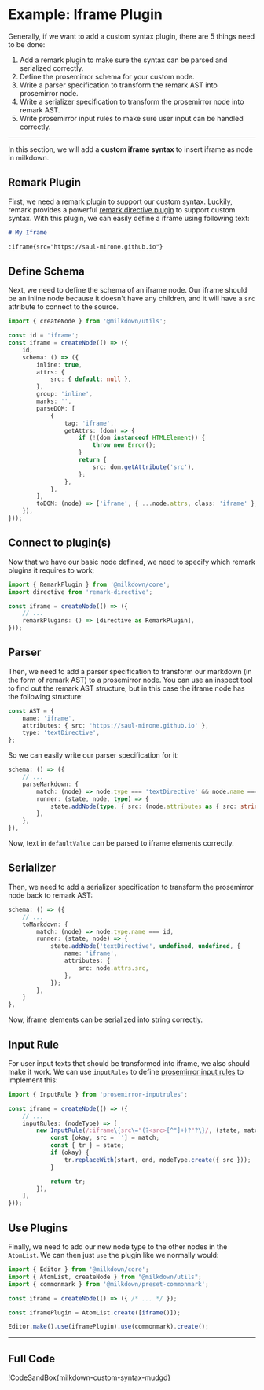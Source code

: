 # Example: Iframe Plugin

Generally, if we want to add a custom syntax plugin, there are 5 things need to be done:

1. Add a remark plugin to make sure the syntax can be parsed and serialized correctly.
2. Define the prosemirror schema for your custom node.
3. Write a parser specification to transform the remark AST into prosemirror node.
4. Write a serializer specification to transform the prosemirror node into remark AST.
5. Write prosemirror input rules to make sure user input can be handled correctly.

---

In this section, we will add a **custom iframe syntax** to insert iframe as node in milkdown.

## Remark Plugin

First, we need a remark plugin to support our custom syntax.
Luckily, remark provides a powerful [remark directive plugin](https://github.com/remarkjs/remark-directive) to support custom syntax. With this plugin, we can easily define a iframe using following text:

```markdown
# My Iframe

:iframe{src="https://saul-mirone.github.io"}
```

## Define Schema

Next, we need to define the schema of an iframe node.
Our iframe should be an inline node because it doesn't have any children,
and it will have a `src` attribute to connect to the source.

```typescript
import { createNode } from '@milkdown/utils';

const id = 'iframe';
const iframe = createNode(() => ({
    id,
    schema: () => ({
        inline: true,
        attrs: {
            src: { default: null },
        },
        group: 'inline',
        marks: '',
        parseDOM: [
            {
                tag: 'iframe',
                getAttrs: (dom) => {
                    if (!(dom instanceof HTMLElement)) {
                        throw new Error();
                    }
                    return {
                        src: dom.getAttribute('src'),
                    };
                },
            },
        ],
        toDOM: (node) => ['iframe', { ...node.attrs, class: 'iframe' }, 0],
    }),
}));
```

## Connect to plugin(s)

Now that we have our basic node defined, we need to specify which remark plugins
it requires to work;

```typescript
import { RemarkPlugin } from '@milkdown/core';
import directive from 'remark-directive';

const iframe = createNode(() => ({
    // ...
    remarkPlugins: () => [directive as RemarkPlugin],
}));
```

## Parser

Then, we need to add a parser specification to transform our markdown
(in the form of remark AST) to a prosemirror node.
You can use an inspect tool to find out the remark AST structure,
but in this case the iframe node has the following structure:

```typescript
const AST = {
    name: 'iframe',
    attributes: { src: 'https://saul-mirone.github.io' },
    type: 'textDirective',
};
```

So we can easily write our parser specification for it:

```typescript
schema: () => ({
    // ...
    parseMarkdown: {
        match: (node) => node.type === 'textDirective' && node.name === 'iframe',
        runner: (state, node, type) => {
            state.addNode(type, { src: (node.attributes as { src: string }).src });
        },
    },
}),
```

Now, text in `defaultValue` can be parsed to iframe elements correctly.

## Serializer

Then, we need to add a serializer specification to transform the prosemirror node back to remark AST:

```typescript
schema: () => ({
    // ...
    toMarkdown: {
        match: (node) => node.type.name === id,
        runner: (state, node) => {
            state.addNode('textDirective', undefined, undefined, {
                name: 'iframe',
                attributes: {
                    src: node.attrs.src,
                },
            });
        },
    }
},
```

Now, iframe elements can be serialized into string correctly.

## Input Rule

For user input texts that should be transformed into iframe, we also should make it work.
We can use `inputRules` to define [prosemirror input rules](https://prosemirror.net/docs/ref/#inputrules) to implement this:

```typescript
import { InputRule } from 'prosemirror-inputrules';

const iframe = createNode(() => ({
    // ...
    inputRules: (nodeType) => [
        new InputRule(/:iframe\{src\="(?<src>[^"]+)?"?\}/, (state, match, start, end) => {
            const [okay, src = ''] = match;
            const { tr } = state;
            if (okay) {
                tr.replaceWith(start, end, nodeType.create({ src }));
            }

            return tr;
        }),
    ],
}));
```

## Use Plugins

Finally, we need to add our new node type to the other nodes in the `AtomList`.
We can then just `use` the plugin like we normally would:

```typescript
import { Editor } from '@milkdown/core';
import { AtomList, createNode } from "@milkdown/utils";
import { commonmark } from '@milkdown/preset-commonmark';

const iframe = createNode(() => ({ /* ... */ });

const iframePlugin = AtomList.create([iframe()]);

Editor.make().use(iframePlugin).use(commonmark).create();
```

---

## Full Code

!CodeSandBox{milkdown-custom-syntax-mudgd}
